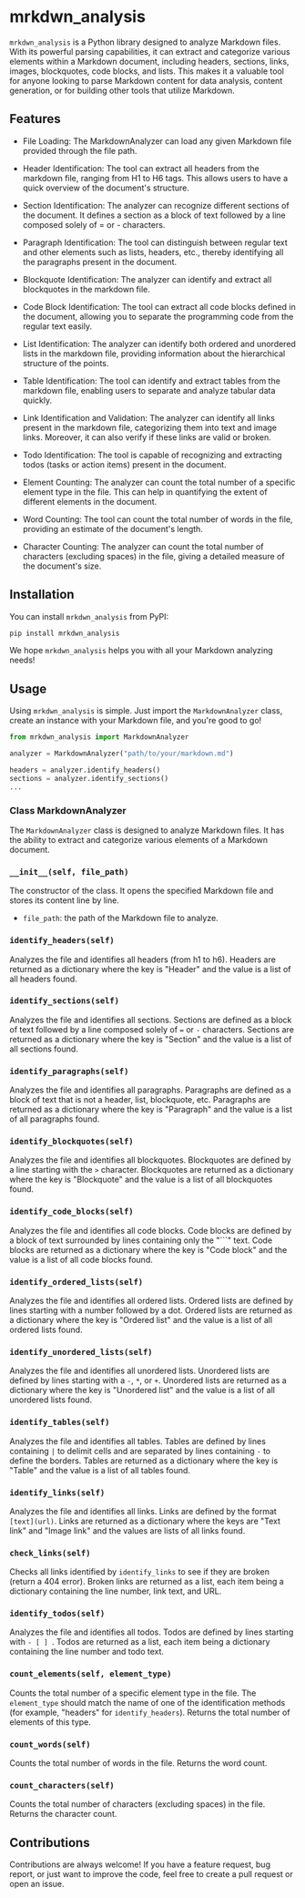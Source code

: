 # mrkdwn_analysis

`mrkdwn_analysis` is a Python library designed to analyze Markdown files. With its powerful parsing capabilities, it can extract and categorize various elements within a Markdown document, including headers, sections, links, images, blockquotes, code blocks, and lists. This makes it a valuable tool for anyone looking to parse Markdown content for data analysis, content generation, or for building other tools that utilize Markdown.

## Features

- File Loading: The MarkdownAnalyzer can load any given Markdown file provided through the file path.

- Header Identification: The tool can extract all headers from the markdown file, ranging from H1 to H6 tags. This allows users to have a quick overview of the document's structure.

- Section Identification: The analyzer can recognize different sections of the document. It defines a section as a block of text followed by a line composed solely of = or - characters.

- Paragraph Identification: The tool can distinguish between regular text and other elements such as lists, headers, etc., thereby identifying all the paragraphs present in the document.

- Blockquote Identification: The analyzer can identify and extract all blockquotes in the markdown file.

- Code Block Identification: The tool can extract all code blocks defined in the document, allowing you to separate the programming code from the regular text easily.

- List Identification: The analyzer can identify both ordered and unordered lists in the markdown file, providing information about the hierarchical structure of the points.

- Table Identification: The tool can identify and extract tables from the markdown file, enabling users to separate and analyze tabular data quickly.

- Link Identification and Validation: The analyzer can identify all links present in the markdown file, categorizing them into text and image links. Moreover, it can also verify if these links are valid or broken.

- Todo Identification: The tool is capable of recognizing and extracting todos (tasks or action items) present in the document.

- Element Counting: The analyzer can count the total number of a specific element type in the file. This can help in quantifying the extent of different elements in the document.

- Word Counting: The tool can count the total number of words in the file, providing an estimate of the document's length.

- Character Counting: The analyzer can count the total number of characters (excluding spaces) in the file, giving a detailed measure of the document's size.

## Installation
You can install `mrkdwn_analysis` from PyPI:

```bash
pip install mrkdwn_analysis
```

We hope `mrkdwn_analysis` helps you with all your Markdown analyzing needs!

## Usage
Using `mrkdwn_analysis` is simple. Just import the `MarkdownAnalyzer` class, create an instance with your Markdown file, and you're good to go!

```python
from mrkdwn_analysis import MarkdownAnalyzer

analyzer = MarkdownAnalyzer("path/to/your/markdown.md")

headers = analyzer.identify_headers()
sections = analyzer.identify_sections()
...
```

### Class MarkdownAnalyzer

The `MarkdownAnalyzer` class is designed to analyze Markdown files. It has the ability to extract and categorize various elements of a Markdown document.

### `__init__(self, file_path)`

The constructor of the class. It opens the specified Markdown file and stores its content line by line.

- `file_path`: the path of the Markdown file to analyze.

### `identify_headers(self)`

Analyzes the file and identifies all headers (from h1 to h6). Headers are returned as a dictionary where the key is "Header" and the value is a list of all headers found.

### `identify_sections(self)`

Analyzes the file and identifies all sections. Sections are defined as a block of text followed by a line composed solely of `=` or `-` characters. Sections are returned as a dictionary where the key is "Section" and the value is a list of all sections found.

### `identify_paragraphs(self)`

Analyzes the file and identifies all paragraphs. Paragraphs are defined as a block of text that is not a header, list, blockquote, etc. Paragraphs are returned as a dictionary where the key is "Paragraph" and the value is a list of all paragraphs found.

### `identify_blockquotes(self)`

Analyzes the file and identifies all blockquotes. Blockquotes are defined by a line starting with the `>` character. Blockquotes are returned as a dictionary where the key is "Blockquote" and the value is a list of all blockquotes found.

### `identify_code_blocks(self)`

Analyzes the file and identifies all code blocks. Code blocks are defined by a block of text surrounded by lines containing only the "```" text. Code blocks are returned as a dictionary where the key is "Code block" and the value is a list of all code blocks found.

### `identify_ordered_lists(self)`

Analyzes the file and identifies all ordered lists. Ordered lists are defined by lines starting with a number followed by a dot. Ordered lists are returned as a dictionary where the key is "Ordered list" and the value is a list of all ordered lists found.

### `identify_unordered_lists(self)`

Analyzes the file and identifies all unordered lists. Unordered lists are defined by lines starting with a `-`, `*`, or `+`. Unordered lists are returned as a dictionary where the key is "Unordered list" and the value is a list of all unordered lists found.

### `identify_tables(self)`

Analyzes the file and identifies all tables. Tables are defined by lines containing `|` to delimit cells and are separated by lines containing `-` to define the borders. Tables are returned as a dictionary where the key is "Table" and the value is a list of all tables found.

### `identify_links(self)`

Analyzes the file and identifies all links. Links are defined by the format `[text](url)`. Links are returned as a dictionary where the keys are "Text link" and "Image link" and the values are lists of all links found.

### `check_links(self)`

Checks all links identified by `identify_links` to see if they are broken (return a 404 error). Broken links are returned as a list, each item being a dictionary containing the line number, link text, and URL.

### `identify_todos(self)`

Analyzes the file and identifies all todos. Todos are defined by lines starting with `- [ ] `. Todos are returned as a list, each item being a dictionary containing the line number and todo text.

### `count_elements(self, element_type)`

Counts the total number of a specific element type in the file. The `element_type` should match the name of one of the identification methods (for example, "headers" for `identify_headers`). Returns the total number of elements of this type.

### `count_words(self)`

Counts the total number of words in the file. Returns the word count.

### `count_characters(self)`

Counts the total number of characters (excluding spaces) in the file. Returns the character count.

## Contributions
Contributions are always welcome! If you have a feature request, bug report, or just want to improve the code, feel free to create a pull request or open an issue.

